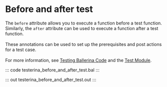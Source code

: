 # Before and after test

The `before` attribute allows you to execute a function before a test function.
Similarly, the `after` attribute can be used to execute a function after a test function.<br/><br/>
These annotations can be used to set up the prerequisites and post actions for a test case.<br/><br/>
For more information, see [Testing Ballerina Code](https://ballerina.io/learn/testing-ballerina-code/testing-quick-start/)
and the [Test Module](https://docs.central.ballerina.io/ballerina/test/latest/).

::: code testerina_before_and_after_test.bal :::

::: out testerina_before_and_after_test.out :::